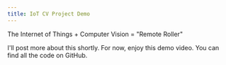 ```yaml
---
title: IoT CV Project Demo
---
```


The Internet of Things + Computer Vision = "Remote Roller"



I'll post more about this shortly. For now, enjoy this demo video. You can find all the code on GitHub.







